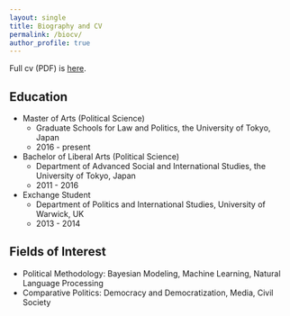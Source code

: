 ```yaml
---
layout: single
title: Biography and CV
permalink: /biocv/
author_profile: true
---
```


Full cv (PDF) is [here](https://drive.google.com/file/d/0ByBohJYaUR1VaGtCR19NaTZsRkE/view?usp=sharing).
<br>

## Education
* Master of Arts (Political Science) 
	* Graduate Schools for Law and Politics, the University of Tokyo, Japan
	* 2016 - present
* Bachelor of Liberal Arts (Political Science)
	* Department of Advanced Social and International Studies, the University of Tokyo, Japan 
	* 2011 - 2016
* Exchange Student
	* Department of Politics and International Studies, University of Warwick, UK
	* 2013 - 2014

## Fields of Interest
* Political Methodology: Bayesian Modeling, Machine Learning, Natural Language Processing
* Comparative Politics: Democracy and Democratization, Media, Civil Society
